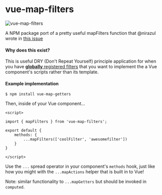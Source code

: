 # vue-map-filters


![vue-map-filters](https://img.shields.io/npm/v/npm.svg?style=flat-square)

A NPM package port of a pretty useful mapFilters function that @nirazul wrote in [this issue](https://github.com/vuejs/Discussion/issues/405)

#### Why does this exist? 
This is useful DRY (Don't Repeat Yourself) principle application for when you have [**globally** registered filters](https://vuejs.org/v2/guide/filters.html) that you want to implement the a Vue component's scripts rather than its template.

#### Example implementation

```
$ npm install vue-map-getters
```

Then, inside of your Vue component... 

```
<script>

import { mapFilters } from 'vue-map-filters';

export default {
    methods: {
        ...mapFilters(['coolFilter', 'awesomefilter'])
    }
}

</script>
```

Use the `...` spread operator in your component's `methods` hook, just like how you might with the `...mapActions` helper that is built in to Vue! 

Note: similar functionality to `...mapGetters` but should be invoked in `computed`.